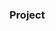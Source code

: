 ### Project







































































         









        





 































